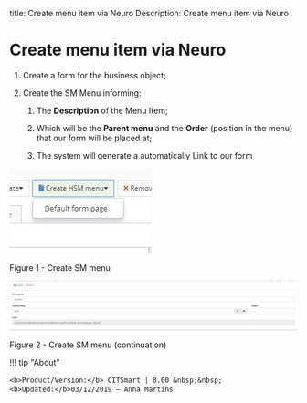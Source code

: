 title: Create menu item via Neuro
Description: Create menu item via Neuro
# Create menu item via Neuro


1.  Create a form for the business object;

2.  Create the SM Menu informing:

    1.  The **Description** of the Menu Item;

    2.  Which will be the **Parent menu** and the **Order** (position in the
        menu) that our form will be placed at;

    3.  The system will generate a automatically Link to our form

![create](images/neuro-sm-11.jpg)

Figure 1 - Create SM menu

![create](images/neuro-sm-12.jpg)

Figure 2 - Create SM menu (continuation)


!!! tip "About"

    <b>Product/Version:</b> CITSmart | 8.00 &nbsp;&nbsp;
    <b>Updated:</b>03/12/2019 – Anna Martins

